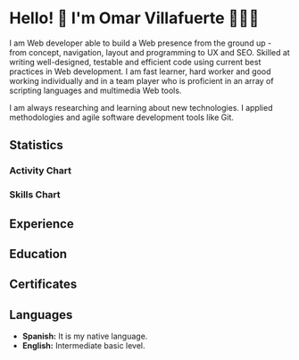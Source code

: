 # Hello! 👋 I'm Omar Villafuerte 👨🏻‍💻

<codersrank-summary username="ovillafuerte94"></codersrank-summary>

I am Web developer able to build a Web presence from the ground up - from concept, navigation, layout and programming to UX and SEO. Skilled at writing well-designed, testable and efficient code using current best practices in Web development. I am fast learner, hard worker and good working individually and in a team player who is proficient in an array of scripting languages and multimedia Web tools.

I am always researching and learning about new technologies. I applied methodologies and agile software development tools like Git.

## Statistics

### Activity Chart

<codersrank-activity username="ovillafuerte94" legend tooltip labels></codersrank-activity>

### Skills Chart

<codersrank-skills-chart username="ovillafuerte94" legend tooltip labels></codersrank-skills-chart>

## Experience

<codersrank-work-experience username="ovillafuerte94" logos="true" branding="false"></codersrank-work-experience>

## Education

<codersrank-education username="ovillafuerte94" certificates="false" branding="false"></codersrank-education>

## Certificates

<codersrank-education username="ovillafuerte94" education="false" branding="false" grid="true" style="--grid-columns:2"></codersrank-education>

## Languages

- **Spanish:** It is my native language.
- **English:** Intermediate basic level.

<script src="https://unpkg.com/@codersrank/summary@0.9.9/codersrank-summary.min.js"></script>
<script src="https://unpkg.com/@codersrank/activity@0.9.7/codersrank-activity.min.js"></script>
<script src="https://unpkg.com/@codersrank/skills-chart@0.9.10/codersrank-skills-chart.min.js"></script>
<script src="https://unpkg.com/@codersrank/education@0.9.10/codersrank-education.min.js"></script>
<script src="https://unpkg.com/@codersrank/work-experience@0.9.5/codersrank-work-experience.min.js"></script>
